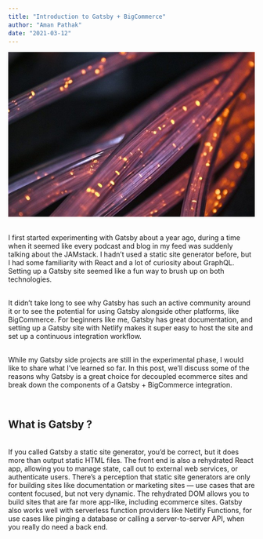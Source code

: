 ```yaml
---
title: "Introduction to Gatsby + BigCommerce"
author: "Aman Pathak"
date: "2021-03-12"
---
```


![Blog2](./blog-2.jpg)
<br/>
<br/>

I first started experimenting with Gatsby about a year ago, during a time when it seemed like every podcast and blog in my feed was suddenly talking about the JAMstack. I hadn’t used a static site generator before, but I had some familiarity with React and a lot of curiosity about GraphQL. Setting up a Gatsby site seemed like a fun way to brush up on both technologies.
<br/>
<br/>

It didn’t take long to see why Gatsby has such an active community around it or to see the potential for using Gatsby alongside other platforms, like BigCommerce. For beginners like me, Gatsby has great documentation, and setting up a Gatsby site with Netlify makes it super easy to host the site and set up a continuous integration workflow.
<br />
<br />

While my Gatsby side projects are still in the experimental phase, I would like to share what I’ve learned so far. In this post, we’ll discuss some of the reasons why Gatsby is a great choice for decoupled ecommerce sites and break down the components of a Gatsby + BigCommerce integration.


<br />

## What is Gatsby ?

<br />
If you called Gatsby a static site generator, you’d be correct, but it does more than output static HTML files. The front end is also a rehydrated React app, allowing you to manage state, call out to external web services, or authenticate users. There’s a perception that static site generators are only for building sites like documentation or marketing sites — use cases that are content focused, but not very dynamic. The rehydrated DOM allows you to build sites that are far more app-like, including ecommerce sites. Gatsby also works well with serverless function providers like Netlify Functions, for use cases like pinging a database or calling a server-to-server API, when you really do need a back end.
<br />



